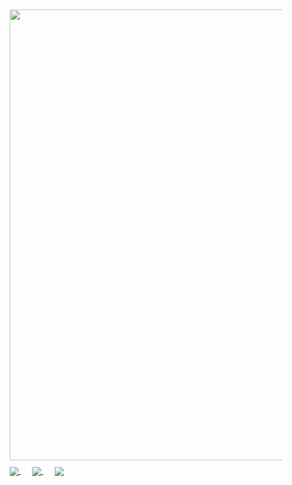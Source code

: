 <div style="margin: 10px">
  <img width="800" align="center" src="https://github-readme-stats.vercel.app/api?username=jerryc8080&count_private=true&show_icons=true&theme=radical" />
</div>

<a href="https://github.com/JerryC8080/concurrent-merger" style="margin: 10px">
  <img align="center" src="https://github-readme-stats.vercel.app/api/pin/?username=jerryc8080&repo=concurrent-merger&theme=radical" />
</a>
<a href="https://github.com/JerryC8080/mini-logger" style="margin: 10px">
  <img align="center" src="https://github-readme-stats.vercel.app/api/pin/?username=jerryc8080&repo=mini-logger&theme=radical" />
</a>
<a href="https://github.com/JerryC8080/circuit-breaker" style="margin: 10px">
  <img align="center" src="https://github-readme-stats.vercel.app/api/pin/?username=jerryc8080&repo=circuit-breaker&theme=radical" />
</a>
